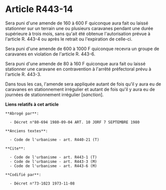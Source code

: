 # Article R443-14

Sera puni d'une amende de 160 à 600 F quiconque aura fait ou laissé stationner sur un terrain une ou plusieurs caravanes
pendant une durée supérieure à trois mois, sans qu'ait été obtenue l'autorisation prévue à l'article R. 443-4 ou après le
retrait ou l'expiration de celle-ci.

Sera puni d'une amende de 600 à 1000 F quiconque recevra un groupe de caravanes en violation de l'article R. 443-6.

Sera puni d'une amende de 80 à 160 F quiconque aura fait ou laissé stationner une caravane en contravention à l'arrêté
préfectoral prévu à l'article R. 443-3.

Dans tous les cas, l'amende sera appliquée autant de fois qu'il y aura eu de caravanes en stationnement irrégulier et autant
de fois qu'il y aura eu de journées de stationnement irrégulier [*sanction*].

**Liens relatifs à cet article**

	**Abrogé par**:

	  - Décret n°80-694 1980-09-04 ART. 10 JORF 7 SEPTEMBRE 1980

	**Anciens textes**:

	  - Code de l'urbanisme - art. R440-21 (T)

	**Cite**:

	  - Code de l'urbanisme - art. R443-1 (T)
	  - Code de l'urbanisme - art. R443-3 (M)
	  - Code de l'urbanisme - art. R443-6 (M)

	**Codifié par**:

	  - Décret n°73-1023 1973-11-08
